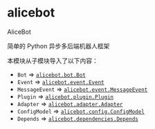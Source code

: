 # alicebot

AliceBot

简单的 Python 异步多后端机器人框架

本模块从子模块导入了以下内容：
- `Bot` => [`alicebot.bot.Bot`](./bot#Bot)
- `Event` => [`alicebot.event.Event`](./event#Event)
- `MessageEvent` => [`alicebot.event.MessageEvent`](./event#MessageEvent)
- `Plugin` => [`alicebot.plugin.Plugin`](./plugin#Plugin)
- `Adapter` => [`alicebot.adapter.Adapter`](./adapter/#Adapter)
- `ConfigModel` => [`alicebot.config.ConfigModel`](./config#ConfigModel)
- `Depends` => [`alicebot.dependencies.Depends`](./dependencies#Depends)
